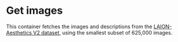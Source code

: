 # Get images

This container fetches the images and descriptions from the [LAION-Aesthetics V2 dataset](https://laion.ai/blog/laion-aesthetics/), using the smallest subset of 625,000 images.
